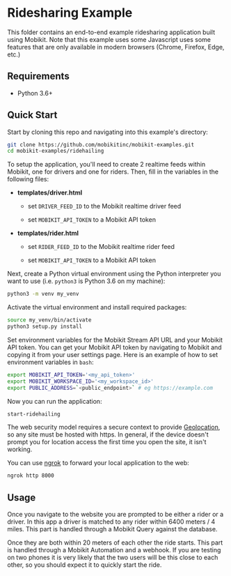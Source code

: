 # Ridesharing Example

This folder contains an end-to-end example ridesharing application built using Mobikit. Note that this example uses some Javascript uses some features that are only available in modern browsers (Chrome, Firefox, Edge, etc.)

## Requirements

- Python 3.6+

## Quick Start

Start by cloning this repo and navigating into this example's directory:

```bash
git clone https://github.com/mobikitinc/mobikit-examples.git
cd mobikit-examples/ridehailing
```

To setup the application, you'll need to create 2 realtime feeds within Mobikit, one for drivers and one for riders. Then, fill in the variables in the following files:

- **templates/driver.html**

  - set `DRIVER_FEED_ID` to the Mobikit realtime driver feed

  - set `MOBIKIT_API_TOKEN` to a Mobikit API token

- **templates/rider.html**

  - set `RIDER_FEED_ID` to the Mobikit realtime rider feed

  - set `MOBIKIT_API_TOKEN` to a Mobikit API token

Next, create a Python virtual environment using the Python interpreter you want to use (i.e. `python3` is Python 3.6 on my machine):

```bash
python3 -m venv my_venv
```

Activate the virtual environment and install required packages:

```bash
source my_venv/bin/activate
python3 setup.py install
```

Set environment variables for the Mobikit Stream API URL and your Mobikit API token. You can get your Mobikit API token by navigating to Mobikit and copying it from your user settings page. Here is an example of how to set environment variables in `bash`:

```bash
export MOBIKIT_API_TOKEN='<my_api_token>'
export MOBIKIT_WORKSPACE_ID='<my_workspace_id>'
export PUBLIC_ADDRESS=`<public_endpoint>` # eg https://example.com
```

Now you can run the application:

```bash
start-ridehailing
```

The web security model requires a secure context to provide [Geolocation](https://developer.mozilla.org/en-US/docs/Web/API/Geolocation_API), so any site must be hosted with https. In general, if the device doesn't prompt you for location access the first time you open the site, it isn't working.

You can use [ngrok](https://ngrok.com/) to forward your local application to the web:

```bash
ngrok http 8000
```

## Usage

Once you navigate to the website you are prompted to be either a rider or a driver.
In this app a driver is matched to any rider within 6400 meters / 4 miles.
This part is handled through a Mobikit Query against the database.

Once they are both within 20 meters of each other the ride starts.
This part is handled through a Mobikit Automation and a webhook.
If you are testing on two phones it is very likely that the two users will be this close to each other, so you should expect it to quickly start the ride.
